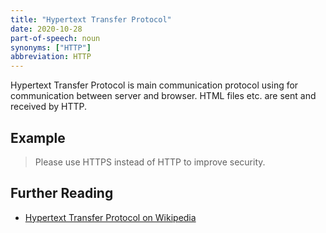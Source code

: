 ```yaml
---
title: "Hypertext Transfer Protocol"
date: 2020-10-28
part-of-speech: noun
synonyms: ["HTTP"]
abbreviation: HTTP
---
```


Hypertext Transfer Protocol is main communication protocol using for communication between server and browser. HTML files etc. are sent and received by HTTP.

## Example
> Please use HTTPS instead of HTTP to improve security.

## Further Reading
- [Hypertext Transfer Protocol on Wikipedia](https://en.wikipedia.org/wiki/Hypertext_Transfer_Protocol)
